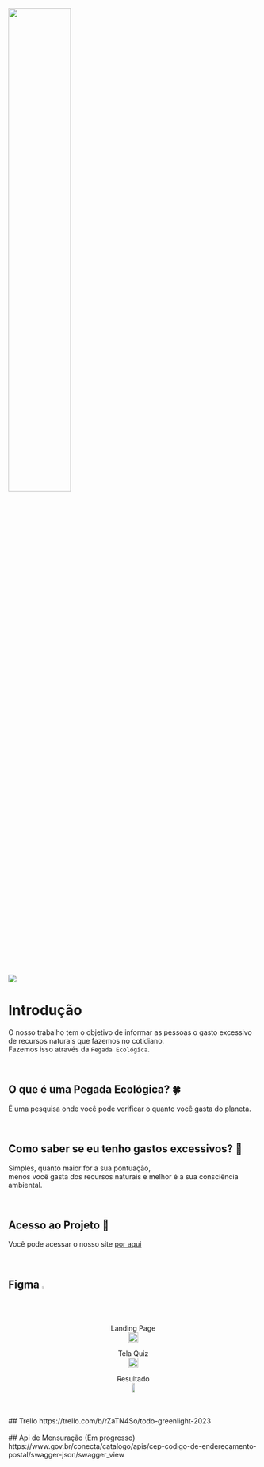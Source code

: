<img style="height: 50%; width: 50%;" src="https://user-images.githubusercontent.com/82301731/216135751-11173142-9a00-49a2-bac9-455e4873c885.png" />
<br>
<img src= "http://img.shields.io/static/v1?label=STATUS&message=EM%20DESENVOLVIMENTO&color=GREEN&style=for-the-badge"/>


# Introdução
O nosso trabalho tem o objetivo de informar as pessoas o gasto excessivo de recursos naturais que fazemos no cotidiano.<br>
Fazemos isso através da `Pegada Ecológica`. 

<br>


## O que é uma Pegada Ecológica? 🍀
É uma pesquisa onde você pode verificar o quanto você gasta do planeta.

<br>


## Como saber se eu tenho gastos excessivos? :eyes:
Simples, quanto maior for a sua pontuação,<br>menos você gasta dos recursos naturais e melhor é a sua consciência ambiental.

<br>


## Acesso ao Projeto :file_folder:
Você pode acessar o nosso site <a href="https:\\www.greenlight.dev.br" >por aqui</a> 

<br>

## Figma <img style="height: 1.5%; width: 1.5%; right: 4%;" src="https://user-images.githubusercontent.com/82301731/229357812-90dbf2b1-d7e9-4b56-b51e-38980b123f9a.png">

<p align="center" style="display: flex; flex-direction: column; align-items: center; justify-content: center;>
<a href="https://www.figma.com/file/54dewYGjocdFVafZdo2jc4/pegadaecologicadesign2?t=uONlpmsG1vRaZQpU-1">Landing Page</a>
<br>
<img style="width: 20%; height: 20%" src="https://user-images.githubusercontent.com/82301731/229010856-c057b3b2-9bf6-4bc0-8529-91605ecbccae.png">
</p>

<p align="center" style="display: flex; flex-direction: column; align-items: center; justify-content: center;>
<a href="https://www.figma.com/file/LsCciXBSi0DoScpJfKoVp5/telaQuiz?t=m7s8e31eRGFU9Vuk-6">Tela Quiz</a>
<br>
<img style="width: 20%; height: 20%" src="https://user-images.githubusercontent.com/82301731/229011273-7b1888fd-e0a4-4992-b020-b00d872d29b4.png">
</p>

<p align="center" style="display: flex; flex-direction: column; align-items: center; justify-content: center;>
<a href="https://www.figma.com/file/se9WVH5Qd3Jrmm5uYTLrqD/telaResultado?t=43FOucxhTTwxQd7s-6">Resultado</a>
<br>
<img style="width: 10%; height: 10%" src="https://user-images.githubusercontent.com/82301731/229011575-bfce803c-3a84-4ca4-aa7f-42952a0fd4e6.png">
</p>

<br>
<br>
## Trello
https://trello.com/b/rZaTN4So/todo-greenlight-2023
<br>
<br>
## Api de Mensuração (Em progresso)
https://www.gov.br/conecta/catalogo/apis/cep-codigo-de-enderecamento-postal/swagger-json/swagger_view


